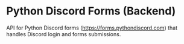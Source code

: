 # Python Discord Forms (Backend)
API for Python Discord forms (https://forms.pythondiscord.com) that handles Discord login and forms submissions.
